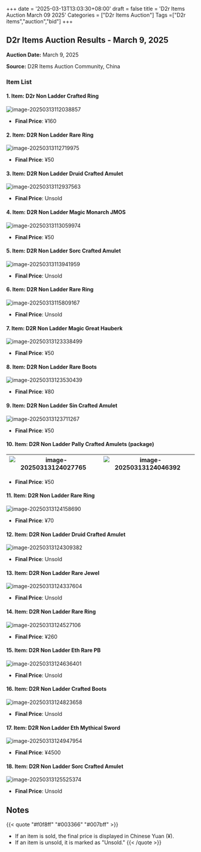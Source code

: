 +++
date = '2025-03-13T13:03:30+08:00'
draft = false
title = 'D2r Items Auction March 09 2025'
Categories = ["D2r Items Auction"]
Tags =["D2r items","auction","bid"]
+++

## D2r Items Auction Results - March 9, 2025

**Auction Date:** March 9, 2025

**Source:** D2R Items Auction Community, China

### Item List

#### 1. Item: D2r Non Ladder Crafted Ring

![image-20250313112038857](https://raw.githubusercontent.com/cnlinuxcode/typora/master/202503131120924.png)

- **Final Price**: ¥160

#### 2. Item: D2R Non Ladder Rare Ring

![image-20250313112719975](https://raw.githubusercontent.com/cnlinuxcode/typora/master/202503131127035.png)

- **Final Price**: ¥50

#### 3. Item: D2R Non Ladder Druid Crafted Amulet

![image-20250313112937563](https://raw.githubusercontent.com/cnlinuxcode/typora/master/202503131129615.png)

- **Final Price**: Unsold

#### 4. Item: D2R Non Ladder Magic Monarch JMOS

![image-20250313113059974](https://raw.githubusercontent.com/cnlinuxcode/typora/master/202503131131039.png)

- **Final Price**: ¥50

#### 5. Item: D2R Non Ladder Sorc Crafted Amulet

![image-20250313113941959](https://raw.githubusercontent.com/cnlinuxcode/typora/master/202503131139021.png)

- **Final Price**: Unsold

#### 6. Item: D2R Non Ladder Rare Ring

![image-20250313115809167](https://raw.githubusercontent.com/cnlinuxcode/typora/master/202503131158221.png)

- **Final Price**: Unsold

#### 7. Item: D2R Non Ladder Magic Great Hauberk

![image-20250313123338499](https://raw.githubusercontent.com/cnlinuxcode/typora/master/202503131233563.png)

- **Final Price**: ¥50

#### 8. Item: D2R Non Ladder Rare Boots

![image-20250313123530439](https://raw.githubusercontent.com/cnlinuxcode/typora/master/202503131235497.png)

- **Final Price**: ¥80

#### 9. Item: D2R Non Ladder Sin Crafted Amulet

![image-20250313123711267](https://raw.githubusercontent.com/cnlinuxcode/typora/master/202503131237319.png)

- **Final Price**: ¥50

#### 10. Item: D2R Non Ladder Pally Crafted Amulets (package)

| ![image-20250313124027765](https://raw.githubusercontent.com/cnlinuxcode/typora/master/202503131240818.png) | ![image-20250313124046392](https://raw.githubusercontent.com/cnlinuxcode/typora/master/202503131240442.png) |
| ------------------------------------------------------------ | ------------------------------------------------------------ |



- **Final Price**: ¥50

#### 11. Item: D2R Non Ladder Rare Ring

![image-20250313124158690](https://raw.githubusercontent.com/cnlinuxcode/typora/master/202503131241742.png)

- **Final Price**: ¥70

#### 12. Item: D2R Non Ladder Druid Crafted Amulet

![image-20250313124309382](https://raw.githubusercontent.com/cnlinuxcode/typora/master/202503131243435.png)

- **Final Price**: Unsold

#### 13. Item: D2R Non Ladder Rare Jewel

![image-20250313124337604](https://raw.githubusercontent.com/cnlinuxcode/typora/master/202503131243650.png)

- **Final Price**: Unsold

#### 14. Item: D2R Non Ladder Rare Ring

![image-20250313124527106](https://raw.githubusercontent.com/cnlinuxcode/typora/master/202503131245161.png)

- **Final Price**: ¥260

#### 15. Item: D2R Non Ladder Eth Rare PB

![image-20250313124636401](https://raw.githubusercontent.com/cnlinuxcode/typora/master/202503131246482.png)

- **Final Price**: Unsold

#### 16. Item: D2R Non Ladder Crafted Boots

![image-20250313124823658](https://raw.githubusercontent.com/cnlinuxcode/typora/master/202503131248723.png)

- **Final Price**: Unsold

#### 17. Item: D2R Non Ladder Eth Mythical Sword

![image-20250313124947954](https://raw.githubusercontent.com/cnlinuxcode/typora/master/202503131249037.png)

- **Final Price**: ¥4500

#### 18. Item: D2R Non Ladder Sorc Crafted Amulet

![image-20250313125525374](https://raw.githubusercontent.com/cnlinuxcode/typora/master/202503131255444.png)

- **Final Price**: Unsold

## Notes
{{< quote "#f0f8ff" "#003366" "#007bff" >}}
- If an item is sold, the final price is displayed in Chinese Yuan (¥).
- If an item is unsold, it is marked as "Unsold."
{{< /quote >}}
